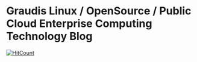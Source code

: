 # Graudis Linux / OpenSource / Public Cloud Enterprise Computing Technology Blog
[![HitCount](http://hits.dwyl.com/graudis/graudis/graudisgithubio.svg)](http://hits.dwyl.com/graudis/graudis/graudisgithubio)
